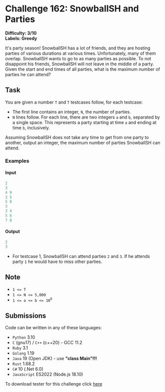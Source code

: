 # Challenge 162: SnowballSH and Parties

**Difficulty: 3/10**  
**Labels: Greedy**

It's party season! SnowballSH has a lot of friends, and they are hosting parties of various durations at various times. Unfortunately, many of them overlap. SnowballSH wants to go to as many parties as possible. To not disappoint his friends, SnowballSH will not leave in the middle of a party. Given the start and end times of all parties, what is the maximum number of parties he can attend?

## Task

You are given a number `T` and `T` testcases follow, for each testcase:

- The first line contains an integer, `N`, the number of parties.
- `N` lines follow. For each line, there are two integers `a` and `b`, separated by a single space. This represents a party starting at time `a` and ending at time `b`, inclusively.

Assuming SnowballSH does not take any time to get from one party to another, output an integer, the maximum number of parties SnowballSH can attend.

### Examples

#### Input

```rust
2
3
4 9
3 5
5 8
3
3 4
5 6
7 8
```

#### Output

```rust
‌2
3
```

- For testcase 1, SnowballSH can attend parties `2` and `3`. If he attends party `1` he would have to miss other parties.

## Note

- `1 <= T`
- `1 <= N <= 5,000`
- `1 <= a <= b <= 10`<sup>`8`</sup>

## Submissions

Code can be written in any of these languages:

- `Python` 3.10
- `C` (gnu17) / `C++` (c++20) - GCC 11.2
- `Ruby` 3.1
- `Golang` 1.19
- `Java` 19 (Open JDK) - use **"class Main"!!!**
- `Rust` 1.68.2
- `C#` 10 (.Net 6.0)
- `JavaScript` ES2022 (Node.js 18.10)

To download tester for this challenge click [here](https://downgit.github.io/#/home?url=https://github.com/Pomroka/TWT_Challenges_Tester/tree/main/Challenge_162)
